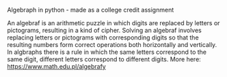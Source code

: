 Algebraph in python - made as a college credit assignment

An algebraf is an arithmetic puzzle in which digits are replaced by letters or pictograms, resulting in a kind of cipher. Solving an algebraf involves replacing letters or pictograms with corresponding digits so that the resulting numbers form correct operations both horizontally and vertically. In algbraphs there is a rule in which the same letters correspond to the same digit, different letters correspond to different digits.
More here: https://www.math.edu.pl/algebrafy
